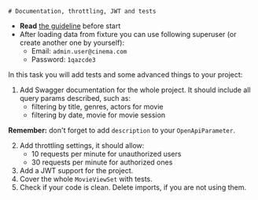     # Documentation, throttling, JWT and tests

- **Read** [the guideline](https://github.com/mate-academy/py-task-guideline/blob/main/README.md) before start
- After loading data from fixture you can use following superuser (or create another one by yourself):
  - Email: `admin.user@cinema.com`
  - Password: `1qazcde3`

In this task you will add tests and some advanced things to your project:
1. Add Swagger documentation for the whole project. 
It should include all query params described, such as:
   - filtering by title, genres, actors for movie
   - filtering by date, movie for movie session

**Remember:** don't forget to add `description` to your `OpenApiParameter`.

2. Add throttling settings, it should allow:
    - 10 requests per minute for unauthorized users
    - 30 requests per minute for authorized ones
3. Add a JWT support for the project.
4. Cover the whole `MovieViewSet` with tests.
5. Check if your code is clean. Delete imports, if you are not using them.
